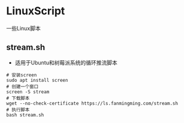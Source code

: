 # LinuxScript
一些Linux脚本
## stream.sh
- 适用于Ubuntu和树莓派系统的循环推流脚本
```
# 安装screen
sudo apt install screen
# 创建一个窗口
screen -S stream
# 下载脚本
wget --no-check-certificate https://ls.fanmingming.com/stream.sh
# 执行脚本
bash stream.sh
```
